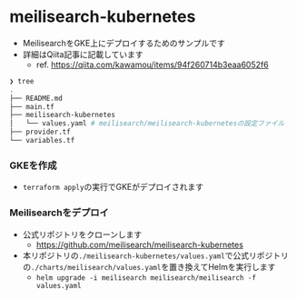 # meilisearch-kubernetes

- MeilisearchをGKE上にデプロイするためのサンプルです
- 詳細はQiita記事に記載しています
    - ref. https://qiita.com/kawamou/items/94f260714b3eaa6052f6

```sh
❯ tree
.
├── README.md
├── main.tf
├── meilisearch-kubernetes
│   └── values.yaml # meilisearch/meilisearch-kubernetesの設定ファイル
├── provider.tf
└── variables.tf
```

### GKEを作成

- `terraform apply`の実行でGKEがデプロイされます

### Meilisearchをデプロイ

- 公式リポジトリをクローンします
    - https://github.com/meilisearch/meilisearch-kubernetes
- 本リポジトリの`./meilisearch-kubernetes/values.yaml`で公式リポジトリの`./charts/meilisearch/values.yaml`を置き換えてHelmを実行します
    - `helm upgrade -i meilisearch meilisearch/meilisearch -f values.yaml`



